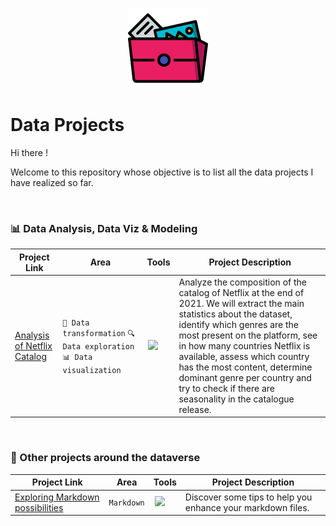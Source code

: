 <p align="center">
  <a><img width="128px" alt="Portfolio" title="Portfolio" 
  src="https://github.com/DimitriKneur/DimitriKneur/blob/main/portfolio.png"></a>
</p>

# Data Projects

Hi there !

Welcome to this repository whose objective is to list all the data projects I have realized so far.

<br>

### 📊 Data Analysis, Data Viz & Modeling

| Project Link | Area | Tools | Project Description |
|--------------|----------|-------|-----------------|
| [Analysis of Netflix Catalog](https://github.com/DimitriKneur/Netflix-Catalog-Analysis-PowerBI) | `🔧 Data transformation` `🔍 Data exploration` `📊 Data visualization` | <img width="500px" style="padding:2px" src="https://img.shields.io/badge/Power%20BI-F2C811.svg?style=for-the-badge&logo=powerbi&logoColor=black"/> | Analyze the composition of the catalog of Netflix at the end of 2021. We will extract the main statistics about the dataset, identify which genres are the most present on the platform, see in how many countries Netflix is available, assess which country has the most content, determine dominant genre per country and try to check if there are seasonality in the catalogue release. |

<br>

### 🌌 Other projects around the dataverse

Project Link | Area | Tools | Project Description
---|---|---|---
[Exploring Markdown possibilities](https://github.com/DimitriKneur/Exploring-Markdown-Possibilities) | `Markdown` | <img width="100px" style="padding:2px" src="https://img.shields.io/badge/GitHub-181717.svg?style=for-the-badge&logo=github&logoColor=white"/> | Discover some tips to help you enhance your markdown files.
<!-- 
**Table of Contens :**
Analytics Engineering
Data Science, Machine Learning and IA
Other projects around the dataverse
-->
